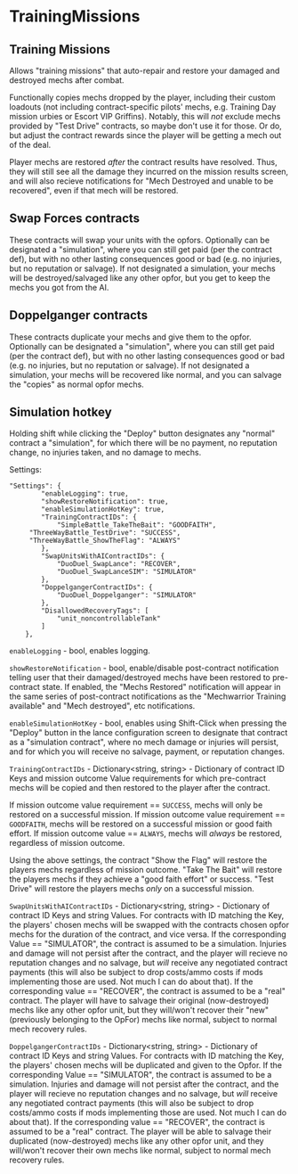 # TrainingMissions

## Training Missions

Allows "training missions" that auto-repair and restore your damaged and destroyed mechs after combat.
 
Functionally copies mechs dropped by the player, including their custom loadouts (not including contract-specific pilots' mechs, e.g. Training Day mission urbies or Escort VIP Griffins). Notably, this will <i>not</i> exclude mechs provided by "Test Drive" contracts, so maybe don't use it for those. Or do, but adjust the contract rewards since the player will be getting a mech out of the deal.

Player mechs are restored <i>after</i> the contract results have resolved. Thus, they will still see all the damage they incurred on the mission results screen, and will also recieve notifications for "Mech Destroyed and unable to be recovered", even if that mech will be restored.


## Swap Forces contracts

These contracts will swap your units with the opfors. Optionally can be designated a "simulation", where you can still get paid (per the contract def), but with no other lasting consequences good or bad (e.g. no injuries, but no reputation or salvage). If not designated a simulation, your mechs will be destroyed/salvaged like any other opfor, but you get to keep the mechs you got from the AI.

## Doppelganger contracts

These contracts duplicate your mechs and give them to the opfor. Optionally can be designated a "simulation", where you can still get paid (per the contract def), but with no other lasting consequences good or bad (e.g. no injuries, but no reputation or salvage). If not designated a simulation, your mechs will be recovered like normal, and you can salvage the "copies" as normal opfor mechs.

## Simulation hotkey

Holding shift while clicking the "Deploy" button designates any "normal" contract a "simulation", for which there will be no payment, no reputation change, no injuries taken, and no damage to mechs.

Settings:

```
"Settings": {
		"enableLogging": true,
		"showRestoreNotification": true,
		"enableSimulationHotKey": true,
		"TrainingContractIDs": {
			"SimpleBattle_TakeTheBait": "GOODFAITH",
     "ThreeWayBattle_TestDrive": "SUCCESS",
     "ThreeWayBattle_ShowTheFlag": "ALWAYS"
		},
		"SwapUnitsWithAIContractIDs": {
			"DuoDuel_SwapLance": "RECOVER",
			"DuoDuel_SwapLanceSIM": "SIMULATOR"
		},
		"DoppelgangerContractIDs": {
			"DuoDuel_Doppelganger": "SIMULATOR"
		},
		"DisallowedRecoveryTags": [
			"unit_noncontrollableTank"
		]
	},
```

`enableLogging` - bool, enables logging.

`showRestoreNotification` - bool, enable/disable post-contract notification telling user that their damaged/destroyed mechs have been restored to pre-contract state. If enabled, the "Mechs Restored" notification will appear in the same series of post-contract notifications as the "Mechwarrior Training available" and "Mech destroyed", etc notifications.

`enableSimulationHotKey` - bool, enables using Shift-Click when pressing the "Deploy" button in the lance configuration screen to designate that contract as a "simulation contract", where no mech damage or injuries will persist, and for which you will receive no salvage, payment, or reputation changes.

`TrainingContractIDs` - Dictionary<string, string> - Dictionary of contract ID Keys and mission outcome Value requirements for which pre-contract mechs will be copied and then restored to the player after the contract.

If mission outcome value requirement == `SUCCESS`, mechs will only be restored on a successful mission. If mission outcome value requirement == `GOODFAITH`, mechs will be restored on a successful mission or good faith effort. If mission outcome value == `ALWAYS`, mechs will <i>always</i> be restored, regardless of mission outcome.

Using the above settings, the contract "Show the Flag" will restore the players mechs regardless of mission outcome. "Take The Bait" will restore the players mechs if they achieve a "good faith effort" or success. "Test Drive" will restore the players mechs <i>only</i> on a successful mission.


`SwapUnitsWithAIContractIDs` - Dictionary<string, string> - Dictionary of contract ID Keys and string Values. For contracts with ID matching the Key, the players' chosen mechs will be swapped with the contracts chosen opfor mechs for the duration of the contract, and vice versa. If the corresponding Value == "SIMULATOR", the contract is assumed to be a simulation. Injuries and damage will not persist after the contract, and the player will recieve no reputation changes and no salvage, but <i>will</i> receive any negotiated contract payments (this will also be subject to drop costs/ammo costs if mods implementing those are used. Not much I can do about that). If the corresponding value == "RECOVER", the contract is assumed to be a "real" contract. The player will have to salvage their original (now-destroyed) mechs like any other opfor unit, but they will/won't recover their "new" (previously belonging to the OpFor) mechs like normal, subject to normal mech recovery rules.

`DoppelgangerContractIDs` - Dictionary<string, string> - Dictionary of contract ID Keys and string Values. For contracts with ID matching the Key, the players' chosen mechs will be duplicated and given to the Opfor. If the corresponding Value == "SIMULATOR", the contract is assumed to be a simulation. Injuries and damage will not persist after the contract, and the player will recieve no reputation changes and no salvage, but <i>will</i> receive any negotiated contract payments (this will also be subject to drop costs/ammo costs if mods implementing those are used. Not much I can do about that). If the corresponding value == "RECOVER", the contract is assumed to be a "real" contract. The player will be able to salvage their duplicated (now-destroyed) mechs like any other opfor unit, and they will/won't recover their own mechs like normal, subject to normal mech recovery rules.
